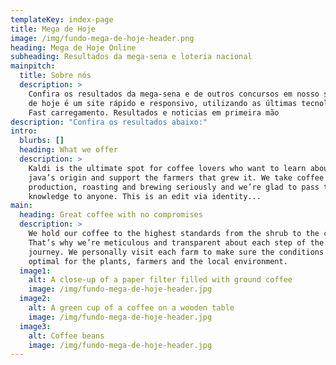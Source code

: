 ```yaml
---
templateKey: index-page
title: Mega de Hoje
image: /img/fundo-mega-de-hoje-header.png
heading: Mega de Hoje Online
subheading: Resultados da mega-sena e loteria nacional
mainpitch:
  title: Sobre nós
  description: >
    Confira os resultados da mega-sena e de outros concursos em nosso site. Mega
    de hoje é um site rápido e responsivo, utilizando as últimas tecnologias de
    Fast carregamento. Resultados e noticias em primeira mão
description: "Confira os resultados abaixo:"
intro:
  blurbs: []
  heading: What we offer
  description: >
    Kaldi is the ultimate spot for coffee lovers who want to learn about their
    java’s origin and support the farmers that grew it. We take coffee
    production, roasting and brewing seriously and we’re glad to pass that
    knowledge to anyone. This is an edit via identity...
main:
  heading: Great coffee with no compromises
  description: >
    We hold our coffee to the highest standards from the shrub to the cup.
    That’s why we’re meticulous and transparent about each step of the coffee’s
    journey. We personally visit each farm to make sure the conditions are
    optimal for the plants, farmers and the local environment.
  image1:
    alt: A close-up of a paper filter filled with ground coffee
    image: /img/fundo-mega-de-hoje-header.jpg
  image2:
    alt: A green cup of a coffee on a wooden table
    image: /img/fundo-mega-de-hoje-header.jpg
  image3:
    alt: Coffee beans
    image: /img/fundo-mega-de-hoje-header.jpg
---
```

